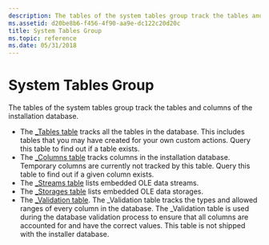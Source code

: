 ```yaml
---
description: The tables of the system tables group track the tables and columns of the installation database.
ms.assetid: d20be8b6-f456-4f90-aa9e-dc122c20d20c
title: System Tables Group
ms.topic: reference
ms.date: 05/31/2018
---
```


# System Tables Group

The tables of the system tables group track the tables and columns of the installation database.

-   The [\_Tables table](-tables-table.md) tracks all the tables in the database. This includes tables that you may have created for your own custom actions. Query this table to find out if a table exists.
-   The [\_Columns table](-columns-table.md) tracks columns in the installation database. Temporary columns are currently not tracked by this table. Query this table to find out if a given column exists.
-   The [\_Streams table](-streams-table.md) lists embedded OLE data streams.
-   The [\_Storages table](-storages-table.md) lists embedded OLE data storages.
-   The [\_Validation table](-validation-table.md). The \_Validation table tracks the types and allowed ranges of every column in the database. The \_Validation table is used during the database validation process to ensure that all columns are accounted for and have the correct values. This table is not shipped with the installer database.

 

 




